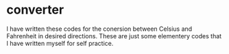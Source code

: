 # converter

I have written these codes for the conersion between Celsius and Fahrenheit in desired directions.
These are just some elementery codes that I have written myself for self practice.
